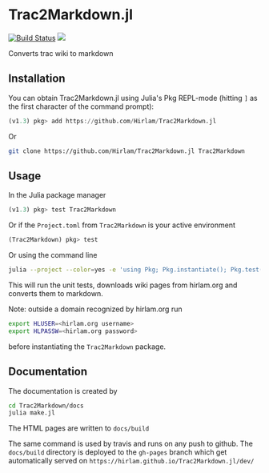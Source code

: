 # Trac2Markdown.jl

[![Build Status](https://travis-ci.com/Hirlam/Trac2Markdown.jl.svg?branch=master)](https://travis-ci.com/Hirlam/Trac2Markdown.jl)
[![](https://img.shields.io/badge/docs-dev-blue.svg)](https://Hirlam.github.io/Trac2Markdown.jl/dev)


Converts trac wiki to markdown

## Installation 

You can obtain Trac2Markdown.jl using Julia's Pkg REPL-mode (hitting `]` as the first character of the command prompt):

```julia
(v1.3) pkg> add https://github.com/Hirlam/Trac2Markdown.jl
```

Or 

```bash
git clone https://github.com/Hirlam/Trac2Markdown.jl Trac2Markdown
```

## Usage


In the Julia package manager

```julia
(v1.3) pkg> test Trac2Markdown
```

Or if the `Project.toml` from `Trac2Markdown` is your active environment 

```julia
(Trac2Markdown) pkg> test
```

Or using the command line
```bash
julia --project --color=yes -e 'using Pkg; Pkg.instantiate(); Pkg.test()'
```
This will run the unit tests, downloads wiki pages from hirlam.org 
and converts them to markdown.

Note: outside a domain recognized by hirlam.org run 
```bash
export HLUSER=<hirlam.org username>
export HLPASSW=<hirlam.org password>
```
before instantiating the `Trac2Markdown` package.

## Documentation
The documentation is created by 
```bash
cd Trac2Markdown/docs
julia make.jl
```

The HTML pages are written to `docs/build`

The same command is used by travis and runs on any push to github. 
The `docs/build`  directory is deployed to the `gh-pages` branch which get automatically served on `https://hirlam.github.io/Trac2Markdown.jl/dev/`






